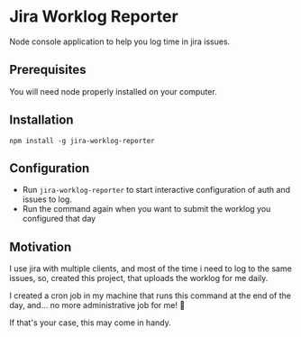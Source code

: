 # Jira Worklog Reporter

Node console application to help you log time in jira issues.

## Prerequisites
You will need node properly installed on your computer.

## Installation
`npm install -g jira-worklog-reporter`

## Configuration
* Run `jira-worklog-reporter` to start interactive configuration of auth and issues to log.
* Run the command again when you want to submit the worklog you configured that day

## Motivation
I use jira with multiple clients, and most of the time i need to log to the same issues, so, created this project, that uploads the worklog for me daily.

I created a cron job in my machine that runs this command at the end of the day, and... no more administrative job for me! :tada:

If that's your case, this may come in handy.
